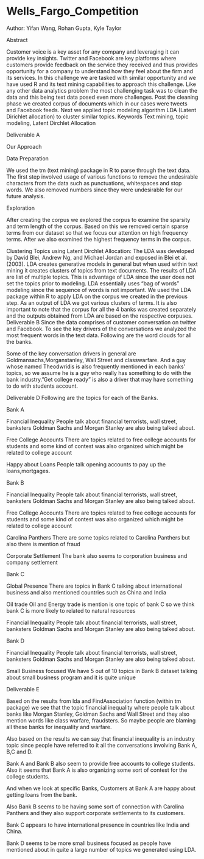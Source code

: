 # Wells_Fargo_Competition
Author: Yifan Wang, Rohan Gupta, Kyle Taylor




Abstract

Customer voice is a key asset for any company and leveraging it can provide key insights. Twitter and Facebook are key platforms where customers provide feedback on the service they received and thus provides opportunity for a company to understand how they feel about the firm and its services. In this challenge we are tasked with similar opportunity and we have used R and its text mining capabilities to approach this challenge. Like any other data analytics problem the most challenging task was to clean the data and this being text data posed even more challenges. Post the cleaning phase we created corpus of documents which in our cases were tweets and Facebook feeds. Next we applied topic modeling algorithm LDA (Latent Dirichlet allocation) to cluster similar topics.
Keywords
Text mining, topic modeling, Latent Dirchlet Allocation


Deliverable A


Our Approach

Data Preparation

We used the tm (text mining) package in R to parse through the text data.  The first step involved usage of various functions to remove the undesirable characters from the data such as punctuations, whitespaces and stop words. We also removed numbers since they were undesirable for our future analysis.


Exploration

After creating the corpus we explored the corpus to examine the sparsity and term length of the corpus. Based on this we removed certain sparse terms from our dataset so that we focus our attention on high frequency terms. After we also examined the highest frequency terms in the corpus.

Clustering Topics using Latent Dirchlet Allocation:
The LDA was developed by David Blei, Andrew Ng, and Michael Jordan and exposed in Blei et al. (2003). LDA creates generative models in general but when used within text mining it creates clusters of topics from text documents. The results of LDA are list of multiple topics. This is advantage of LDA since the user does not set the topics prior to modeling. LDA essentially uses “bag of words” modeling since the sequence of words is not important.
We used the LDA package within R to apply LDA on the corpus we created in the previous step. As an output of LDA we got various clusters of terms.
It is also important to note that the corpus for all the 4 banks was created separately and the outputs obtained from LDA are based on the respective corpuses.
Deliverable B
Since the data comprises of customer conversation on twitter and Facebook. To see the key drivers of the conversations we analyzed the most frequent words in the text data. Following  are the word clouds for all the banks.






Some of the key conversation drivers in general are Goldmansachs,Morganstanley, Wall Street and classwarfare. And a guy whose named Theodwridis is also frequently mentioned in each banks’ topics, so we assume he is a guy who really has something to do with the bank industry.”Get college ready” is also a driver that may have something to do with students account.

Deliverable D
Following are the topics for each of the Banks.

Bank A

Financial Inequality
People talk about financial terrorists, wall street, banksters
Goldman Sachs and Morgan Stanley are also being talked about.

Free College Accounts
There are topics related to free college accounts for students and some kind of contest was also organized which might be related to college account

Happy about Loans
People talk opening accounts to pay up the loans,mortgages.



Bank B

Financial Inequality
People talk about financial terrorists, wall street, banksters
Goldman Sachs and Morgan Stanley are also being talked about.

Free College Accounts
There are topics related to free college accounts for students and some kind of contest was also organized which might be related to college account

Carolina Panthers
There are some topics related to Carolina Panthers but also there is mention of fraud

Corporate Settlement
The bank also seems to corporation business and company settlement



Bank C

Global Presence
There are topics in Bank C talking about international business and also mentioned countries such as China and India

Oil trade
Oil and Energy trade is mention is one topic of bank C so we think bank C is more likely to related to natural resources

Financial Inequality
People talk about financial terrorists, wall street, banksters
Goldman Sachs and Morgan Stanley are also being talked about.



Bank D

Financial Inequality
People talk about financial terrorists, wall street, banksters
Goldman Sachs and Morgan Stanley are also being talked about.

Small Business focused
We have 5 out of 10 topics in Bank B dataset talking about small business program and it is quite unique



Deliverable E

Based on the results from lda and FindAssociation function (within tm package) we see that the topic financial inequality where people talk about banks like Morgan Stanley, Goldman Sachs and Wall Street and they also mention words like class warfare, fraudsters. So maybe people are blaming all these banks for inequality and warfare.

Also based on the results we can say that financial inequality is an industry topic since people have referred to it all the conversations involving Bank A, B,C and D.

Bank A and Bank B also seem to provide free accounts to college students. Also it seems that Bank A is also organizing some sort of contest for the college students.

And when we look at specific Banks, Customers at Bank A are happy about getting loans from the bank.

Also Bank B seems to be having some sort of connection with Carolina Panthers and they also support corporate settlements to its customers.

Bank C appears to have international presence in countries like India and China.

Bank D seems to be more small business focused as people have mentioned about in quite a large number of topics we generated using LDA.
